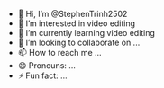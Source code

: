 - 👋 Hi, I’m @StephenTrinh2502
- 👀 I’m interested in video editing
- 🌱 I’m currently learning video editing
- 💞️ I’m looking to collaborate on ...
- 📫 How to reach me ...
- 😄 Pronouns: ...
- ⚡ Fun fact: ...

<!---
StephenTrinh2502/StephenTrinh2502 is a ✨ special ✨ repository because its `README.md` (this file) appears on your GitHub profile.
You can click the Preview link to take a look at your changes.
--->
